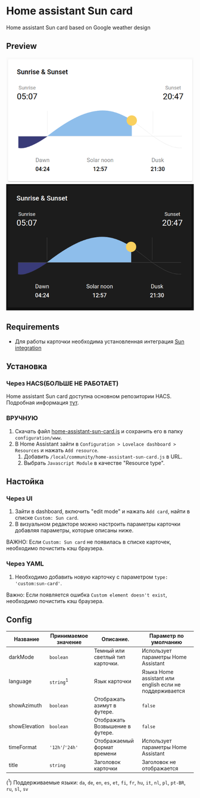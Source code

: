 # Home assistant Sun card
Home assistant Sun card based on Google weather design

## Preview
![Light mode preview](https://github.com/frenzydrive/sun-card/blob/main/preview/light.png?raw=true)
![Dark mode preview](https://github.com/frenzydrive/sun-card/blob/main/preview/dark.png?raw=true)

## Requirements
- Для работы карточки необходима установленная интеграция [Sun integration](https://www.home-assistant.io/integrations/sun/)

## Установка
### Через HACS(БОЛЬШЕ НЕ РАБОТАЕТ)
Home assistant Sun card доступна основном репозитории HACS. Подробная информация [тут](https://hacs.xyz/).

### ВРУЧНУЮ
1. Скачать файл [home-assistant-sun-card.js](https://github.com/frenzydrive/sun-card/releases/tag/v0.1.4) и сохранить его в папку `configuration/www`.
1. В Home Assistant зайти в `Configuration > Lovelace dashboard > Resources` и нажать `Add resource`.
    1. Добавить `/local/community/home-assistant-sun-card.js` в URL.
    1. Выбрать `Javascript Module` в качестве "Resource type".

## Настойка
### Через UI
1. Зайти в dashboard, включить "edit mode" и нажать `Add card`, найти в списке `Custom: Sun card`.
1. В визуальном редакторе можно настроить параметры карточки добавляя параметры, которые описаны ниже.

ВАЖНО: Если `Custom: Sun card` не появилась в списке карточек, необходимо почистить кэш браузера.

### Через YAML
1. Необходимо добавить новую карточку с параметром `type: 'custom:sun-card'`.

Важно: Если появляется ошибка `Custom element doesn't exist`, необходимо почистить кэш браузера.

## Config
| Название      | Принимаемое значение | Описание.                            | Параметр по умолчанию                                   |
|---------------|----------------------|--------------------------------------|---------------------------------------------------------|
| darkMode      | `boolean`            | Темный или светлый тип карточки.     | Использует параметры Home Assistant                     |
| language      | `string`<sup>1</sup> | Язык карточки                        | Языка Home assistant или english если не поддерживается |
| showAzimuth   | `boolean`            | Отображать азимут в футере.          | `false`                                                 |
| showElevation | `boolean`            | Отображать Возвышение в футере.      | `false`                                                 |
| timeFormat    | `'12h'`/`'24h'`      | Отображаемый формат времени          | Использует параметры Home Assistant                     |
| title         | `string`             | Заголовок карточки                   | Заголовок не отображается                               |

(<sup>1</sup>) Поддерживаемые языки: `da`, `de`, `en`, `es`, `et`, `fi`, `fr`, `hu`, `it`, `nl`, `pl`, `pt-BR`, `ru`, `sl`, `sv`
